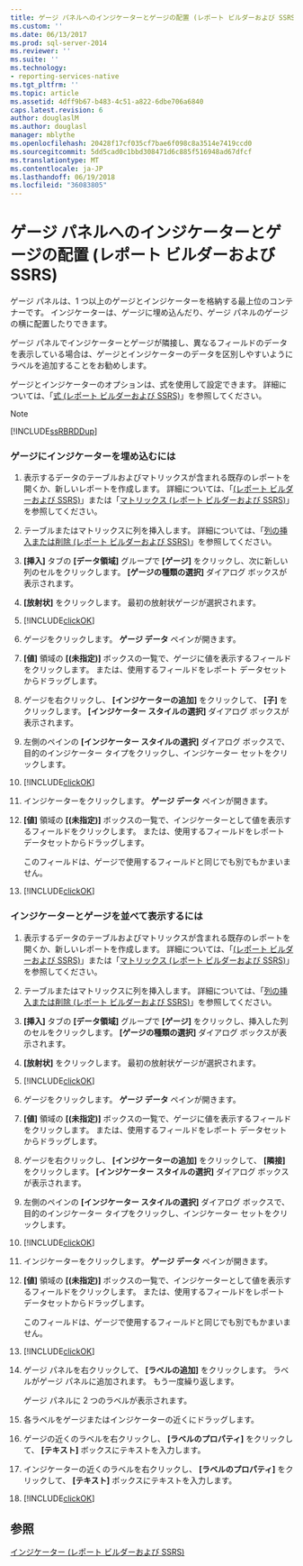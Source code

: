 ```yaml
---
title: ゲージ パネルへのインジケーターとゲージの配置 (レポート ビルダーおよび SSRS) | Microsoft Docs
ms.custom: ''
ms.date: 06/13/2017
ms.prod: sql-server-2014
ms.reviewer: ''
ms.suite: ''
ms.technology:
- reporting-services-native
ms.tgt_pltfrm: ''
ms.topic: article
ms.assetid: 4dff9b67-b483-4c51-a822-6dbe706a6840
caps.latest.revision: 6
author: douglaslM
ms.author: douglasl
manager: mblythe
ms.openlocfilehash: 20428f17cf035cf7bae6f098c8a3514e7419ccd0
ms.sourcegitcommit: 5dd5cad0c1bbd308471d6c885f516948ad67dfcf
ms.translationtype: MT
ms.contentlocale: ja-JP
ms.lasthandoff: 06/19/2018
ms.locfileid: "36083805"
---
```

# <a name="include-indicators-and-gauges-in-a-gauge-panel-report-builder-and-ssrs"></a>ゲージ パネルへのインジケーターとゲージの配置 (レポート ビルダーおよび SSRS)
  ゲージ パネルは、1 つ以上のゲージとインジケーターを格納する最上位のコンテナーです。 インジケーターは、ゲージに埋め込んだり、ゲージ パネルのゲージの横に配置したりできます。  
  
 ゲージ パネルでインジケーターとゲージが隣接し、異なるフィールドのデータを表示している場合は、ゲージとインジケーターのデータを区別しやすいようにラベルを追加することをお勧めします。  
  
 ゲージとインジケーターのオプションは、式を使用して設定できます。 詳細については、「[式 (レポート ビルダーおよび SSRS)](expressions-report-builder-and-ssrs.md)」を参照してください。  
  
> [!NOTE]  
>  [!INCLUDE[ssRBRDDup](../../includes/ssrbrddup-md.md)]  
  
### <a name="to-embed-an-indicator-in-a-gauge"></a>ゲージにインジケーターを埋め込むには  
  
1.  表示するデータのテーブルおよびマトリックスが含まれる既存のレポートを開くか、新しいレポートを作成します。 詳細については、「[(レポート ビルダーおよび SSRS)](tables-report-builder-and-ssrs.md)」または「[マトリックス (レポート ビルダーおよび SSRS)](create-a-matrix-report-builder-and-ssrs.md)」を参照してください。  
  
2.  テーブルまたはマトリックスに列を挿入します。 詳細については、「[列の挿入または削除 &#40;レポート ビルダーおよび SSRS&#41;](insert-or-delete-a-column-report-builder-and-ssrs.md)」を参照してください。  
  
3.  **[挿入]** タブの **[データ領域]** グループで **[ゲージ]** をクリックし、次に新しい列のセルをクリックします。 **[ゲージの種類の選択]** ダイアログ ボックスが表示されます。  
  
4.  **[放射状]** をクリックします。 最初の放射状ゲージが選択されます。  
  
5.  [!INCLUDE[clickOK](../../../includes/clickok-md.md)]  
  
6.  ゲージをクリックします。 **ゲージ データ** ペインが開きます。  
  
7.  **[値]** 領域の **[(未指定)]** ボックスの一覧で、ゲージに値を表示するフィールドをクリックします。 または、使用するフィールドをレポート データセットからドラッグします。  
  
8.  ゲージを右クリックし、 **[インジケーターの追加]** をクリックして、 **[子]** をクリックします。 **[インジケーター スタイルの選択]** ダイアログ ボックスが表示されます。  
  
9. 左側のペインの **[インジケーター スタイルの選択]** ダイアログ ボックスで、目的のインジケーター タイプをクリックし、インジケーター セットをクリックします。  
  
10. [!INCLUDE[clickOK](../../../includes/clickok-md.md)]  
  
11. インジケーターをクリックします。 **ゲージ データ** ペインが開きます。  
  
12. **[値]** 領域の **[(未指定)]** ボックスの一覧で、インジケーターとして値を表示するフィールドをクリックします。 または、使用するフィールドをレポート データセットからドラッグします。  
  
     このフィールドは、ゲージで使用するフィールドと同じでも別でもかまいません。  
  
13. [!INCLUDE[clickOK](../../../includes/clickok-md.md)]  
  
### <a name="to-show-an-indicator-and-gauge-side-by-side"></a>インジケーターとゲージを並べて表示するには  
  
1.  表示するデータのテーブルおよびマトリックスが含まれる既存のレポートを開くか、新しいレポートを作成します。 詳細については、「[(レポート ビルダーおよび SSRS)](tables-report-builder-and-ssrs.md)」または「[マトリックス (レポート ビルダーおよび SSRS)](create-a-matrix-report-builder-and-ssrs.md)」を参照してください。  
  
2.  テーブルまたはマトリックスに列を挿入します。 詳細については、「[列の挿入または削除 &#40;レポート ビルダーおよび SSRS&#41;](insert-or-delete-a-column-report-builder-and-ssrs.md)」を参照してください。  
  
3.  **[挿入]** タブの **[データ領域]** グループで **[ゲージ]** をクリックし、挿入した列のセルをクリックします。 **[ゲージの種類の選択]** ダイアログ ボックスが表示されます。  
  
4.  **[放射状]** をクリックします。 最初の放射状ゲージが選択されます。  
  
5.  [!INCLUDE[clickOK](../../../includes/clickok-md.md)]  
  
6.  ゲージをクリックします。 **ゲージ データ** ペインが開きます。  
  
7.  **[値]** 領域の **[(未指定)]** ボックスの一覧で、ゲージに値を表示するフィールドをクリックします。 または、使用するフィールドをレポート データセットからドラッグします。  
  
8.  ゲージを右クリックし、 **[インジケーターの追加]** をクリックして、 **[隣接]** をクリックします。 **[インジケーター スタイルの選択]** ダイアログ ボックスが表示されます。  
  
9. 左側のペインの **[インジケーター スタイルの選択]** ダイアログ ボックスで、目的のインジケーター タイプをクリックし、インジケーター セットをクリックします。  
  
10. [!INCLUDE[clickOK](../../../includes/clickok-md.md)]  
  
11. インジケーターをクリックします。 **ゲージ データ** ペインが開きます。  
  
12. **[値]** 領域の **[(未指定)]** ボックスの一覧で、インジケーターとして値を表示するフィールドをクリックします。 または、使用するフィールドをレポート データセットからドラッグします。  
  
     このフィールドは、ゲージで使用するフィールドと同じでも別でもかまいません。  
  
13. [!INCLUDE[clickOK](../../../includes/clickok-md.md)]  
  
14. ゲージ パネルを右クリックして、 **[ラベルの追加]** をクリックします。 ラベルがゲージ パネルに追加されます。 もう一度繰り返します。  
  
     ゲージ パネルに 2 つのラベルが表示されます。  
  
15. 各ラベルをゲージまたはインジケーターの近くにドラッグします。  
  
16. ゲージの近くのラベルを右クリックし、 **[ラベルのプロパティ]** をクリックして、 **[テキスト]** ボックスにテキストを入力します。  
  
17. インジケーターの近くのラベルを右クリックし、 **[ラベルのプロパティ]** をクリックして、 **[テキスト]** ボックスにテキストを入力します。  
  
18. [!INCLUDE[clickOK](../../../includes/clickok-md.md)]  
  
## <a name="see-also"></a>参照  
 [インジケーター &#40;レポート ビルダーおよび SSRS&#41;](indicators-report-builder-and-ssrs.md)  
  
  